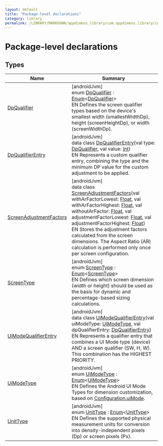 ```yaml
---
layout: default
title: "Package-level declarations"
category: library
permalink: /LIBRARY/MARKDOWN/appdimens_library/com.appdimens.library/index.html
---
```


# Package-level declarations

## Types

| Name | Summary |
|---|---|
| [DpQualifier](-dp-qualifier/index.md) | [androidJvm]<br>enum [DpQualifier](-dp-qualifier/index.md) : [Enum](https://kotlinlang.org/api/core/kotlin-stdlib/kotlin/-enum/index.html)<[DpQualifier](-dp-qualifier/index.md)> <br>EN Defines the screen qualifier types based on the device's smallest width (smallestWidthDp), height (screenHeightDp), or width (screenWidthDp). |
| [DpQualifierEntry](-dp-qualifier-entry/index.md) | [androidJvm]<br>data class [DpQualifierEntry](-dp-qualifier-entry/index.md)(val type: [DpQualifier](-dp-qualifier/index.md), val value: [Int](https://kotlinlang.org/api/core/kotlin-stdlib/kotlin/-int/index.html))<br>EN Represents a custom qualifier entry, combining the type and the minimum DP value for the custom adjustment to be applied. |
| [ScreenAdjustmentFactors](-screen-adjustment-factors/index.md) | [androidJvm]<br>data class [ScreenAdjustmentFactors](-screen-adjustment-factors/index.md)(val withArFactorLowest: [Float](https://kotlinlang.org/api/core/kotlin-stdlib/kotlin/-float/index.html), val withArFactorHighest: [Float](https://kotlinlang.org/api/core/kotlin-stdlib/kotlin/-float/index.html), val withoutArFactor: [Float](https://kotlinlang.org/api/core/kotlin-stdlib/kotlin/-float/index.html), val adjustmentFactorLowest: [Float](https://kotlinlang.org/api/core/kotlin-stdlib/kotlin/-float/index.html), val adjustmentFactorHighest: [Float](https://kotlinlang.org/api/core/kotlin-stdlib/kotlin/-float/index.html))<br>EN Stores the adjustment factors calculated from the screen dimensions. The Aspect Ratio (AR) calculation is performed only once per screen configuration. |
| [ScreenType](-screen-type/index.md) | [androidJvm]<br>enum [ScreenType](-screen-type/index.md) : [Enum](https://kotlinlang.org/api/core/kotlin-stdlib/kotlin/-enum/index.html)<[ScreenType](-screen-type/index.md)> <br>EN Defines which screen dimension (width or height) should be used as the basis for dynamic and percentage-based sizing calculations. |
| [UiModeQualifierEntry](-ui-mode-qualifier-entry/index.md) | [androidJvm]<br>data class [UiModeQualifierEntry](-ui-mode-qualifier-entry/index.md)(val uiModeType: [UiModeType](-ui-mode-type/index.md), val dpQualifierEntry: [DpQualifierEntry](-dp-qualifier-entry/index.md))<br>EN Represents a qualifier entry that combines a UI Mode type (device) AND a screen qualifier (SW, H, W). This combination has the HIGHEST PRIORITY. |
| [UiModeType](-ui-mode-type/index.md) | [androidJvm]<br>enum [UiModeType](-ui-mode-type/index.md) : [Enum](https://kotlinlang.org/api/core/kotlin-stdlib/kotlin/-enum/index.html)<[UiModeType](-ui-mode-type/index.md)> <br>EN Defines the Android UI Mode Types for dimension customization, based on [Configuration.uiMode](https://developer.android.com/reference/kotlin/android/content/res/Configuration.html#uimode). |
| [UnitType](-unit-type/index.md) | [androidJvm]<br>enum [UnitType](-unit-type/index.md) : [Enum](https://kotlinlang.org/api/core/kotlin-stdlib/kotlin/-enum/index.html)<[UnitType](-unit-type/index.md)> <br>EN Defines the supported physical measurement units for conversion into density-independent pixels (Dp) or screen pixels (Px). |